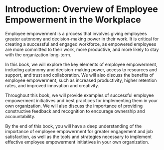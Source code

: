 Introduction: Overview of Employee Empowerment in the Workplace
===============================================================

Employee empowerment is a process that involves giving employees greater autonomy and decision-making power in their work. It is critical for creating a successful and engaged workforce, as empowered employees are more committed to their work, more productive, and more likely to stay with the organization long-term.

In this book, we will explore the key elements of employee empowerment, including autonomy and decision-making power, access to resources and support, and trust and collaboration. We will also discuss the benefits of employee empowerment, such as increased productivity, higher retention rates, and improved innovation and creativity.

Throughout this book, we will provide examples of successful employee empowerment initiatives and best practices for implementing them in your own organization. We will also discuss the importance of providing constructive feedback and recognition to encourage ownership and accountability.

By the end of this book, you will have a deep understanding of the importance of employee empowerment for greater engagement and job satisfaction, as well as the tools and strategies necessary to implement effective employee empowerment initiatives in your own organization.
